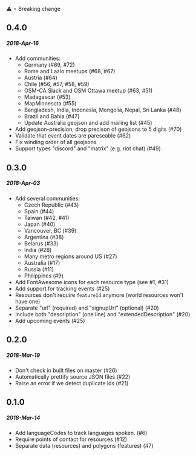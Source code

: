 :warning: = Breaking change

## 0.4.0
##### 2018-Apr-16
* Add communities:
  * Germany (#69, #72)
  * Rome and Lazio meetups (#68, #67)
  * Austria (#64)
  * Chile (#56, #57, #58, #59)
  * OSM-CA Slack and OSM Ottawa meetup (#63, #51)
  * Madagascar (#53)
  * MapMinnesota (#55)
  * Bangladesh, India, Indonesia, Mongolia, Nepal, Sri Lanka (#48)
  * Brazil and Bahia (#47)
  * Update Australia geojson and add mailing list (#45)
* Add geojson-precision, drop precison of geojsons to 5 digits (#70)
* Validate that event dates are pareseable (#62)
* Fix winding order of all geojsons
* Support types "discord" and "matrix" (e.g. riot chat) (#49)

## 0.3.0
##### 2018-Apr-03
* Add several communities:
  * Czech Republic (#43)
  * Spain (#44)
  * Taiwan (#42, #41)
  * Japan (#40)
  * Vancouver, BC (#39)
  * Argentina (#38)
  * Belarus (#33)
  * India (#28)
  * Many metro regions around US (#27)
  * Australia (#17)
  * Russia (#11)
  * Philippines (#9)
* Add FontAwesome icons for each resource type (see #1, #31)
* Add support for tracking events (#25)
* Resources don't require `featureId` anymore (world resources won't have one)
* Separate "url" (required) and "signupUrl" (optional) (#20)
* Include both "description" (one line) and "extendedDescription" (#20)
* Add upcoming events (#25)

## 0.2.0
##### 2018-Mar-19
* Don't check in built files on master (#26)
* Automatically prettify source JSON files (#22)
* Raise an error if we detect duplicate ids (#21)

## 0.1.0
##### 2018-Mar-14
* Add languageCodes to track languages spoken. (#6)
* Require points of contact for resources (#12)
* Separate data (resources) and polygons (features) (#7)
